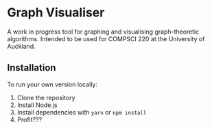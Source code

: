 # Graph Visualiser
A work in progress tool for graphing and visualising graph-theoretic algorithms. Intended to be used for COMPSCI 220 at the University of Auckland.
## Installation
To run your own version locally:
1. Clone the repository
2. Install Node.js
3. Install dependencies with `yarn` or `npm install`
4. Profit???
